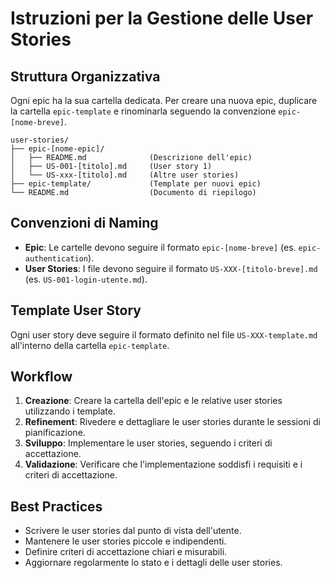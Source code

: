 # Istruzioni per la Gestione delle User Stories

## Struttura Organizzativa

Ogni epic ha la sua cartella dedicata. Per creare una nuova epic, duplicare la cartella `epic-template` e rinominarla seguendo la convenzione `epic-[nome-breve]`.

```
user-stories/
├── epic-[nome-epic]/
│   ├── README.md              (Descrizione dell'epic)
│   ├── US-001-[titolo].md     (User story 1)
│   └── US-xxx-[titolo].md     (Altre user stories)
├── epic-template/             (Template per nuovi epic)
└── README.md                  (Documento di riepilogo)
```

## Convenzioni di Naming

- **Epic**: Le cartelle devono seguire il formato `epic-[nome-breve]` (es. `epic-authentication`).
- **User Stories**: I file devono seguire il formato `US-XXX-[titolo-breve].md` (es. `US-001-login-utente.md`).

## Template User Story

Ogni user story deve seguire il formato definito nel file `US-XXX-template.md` all'interno della cartella `epic-template`.

## Workflow

1.  **Creazione**: Creare la cartella dell'epic e le relative user stories utilizzando i template.
2.  **Refinement**: Rivedere e dettagliare le user stories durante le sessioni di pianificazione.
3.  **Sviluppo**: Implementare le user stories, seguendo i criteri di accettazione.
4.  **Validazione**: Verificare che l'implementazione soddisfi i requisiti e i criteri di accettazione.

## Best Practices

- Scrivere le user stories dal punto di vista dell'utente.
- Mantenere le user stories piccole e indipendenti.
- Definire criteri di accettazione chiari e misurabili.
- Aggiornare regolarmente lo stato e i dettagli delle user stories.

